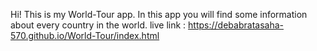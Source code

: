 Hi! This is my World-Tour app. In this app you will find some information about every country in the world.
live link : https://debabratasaha-570.github.io/World-Tour/index.html
